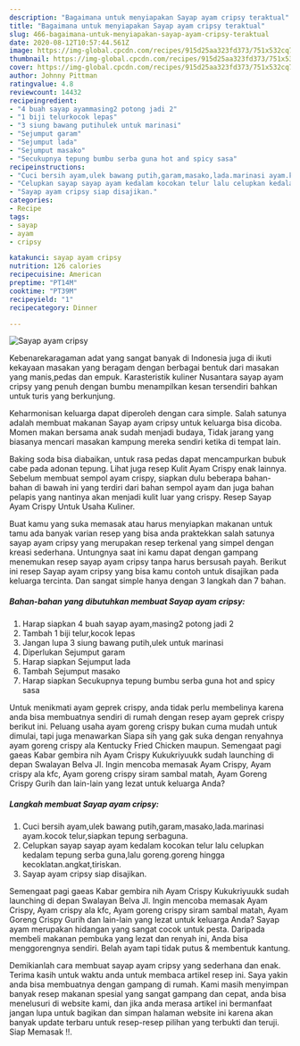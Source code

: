 ```yaml
---
description: "Bagaimana untuk menyiapakan Sayap ayam cripsy teraktual"
title: "Bagaimana untuk menyiapakan Sayap ayam cripsy teraktual"
slug: 466-bagaimana-untuk-menyiapakan-sayap-ayam-cripsy-teraktual
date: 2020-08-12T10:57:44.561Z
image: https://img-global.cpcdn.com/recipes/915d25aa323fd373/751x532cq70/sayap-ayam-cripsy-foto-resep-utama.jpg
thumbnail: https://img-global.cpcdn.com/recipes/915d25aa323fd373/751x532cq70/sayap-ayam-cripsy-foto-resep-utama.jpg
cover: https://img-global.cpcdn.com/recipes/915d25aa323fd373/751x532cq70/sayap-ayam-cripsy-foto-resep-utama.jpg
author: Johnny Pittman
ratingvalue: 4.8
reviewcount: 14432
recipeingredient:
- "4 buah sayap ayammasing2 potong jadi 2"
- "1 biji telurkocok lepas"
- "3 siung bawang putihulek untuk marinasi"
- "Sejumput garam"
- "Sejumput lada"
- "Sejumput masako"
- "Secukupnya tepung bumbu serba guna hot and spicy sasa"
recipeinstructions:
- "Cuci bersih ayam,ulek bawang putih,garam,masako,lada.marinasi ayam.kocok telur,siapkan tepung serbaguna."
- "Celupkan sayap sayap ayam kedalam kocokan telur lalu celupkan kedalam tepung serba guna,lalu goreng.goreng hingga kecoklatan.angkat,tiriskan."
- "Sayap ayam cripsy siap disajikan."
categories:
- Recipe
tags:
- sayap
- ayam
- cripsy

katakunci: sayap ayam cripsy 
nutrition: 126 calories
recipecuisine: American
preptime: "PT14M"
cooktime: "PT39M"
recipeyield: "1"
recipecategory: Dinner

---
```



![Sayap ayam cripsy](https://img-global.cpcdn.com/recipes/915d25aa323fd373/751x532cq70/sayap-ayam-cripsy-foto-resep-utama.jpg)

Kebenarekaragaman adat yang sangat banyak di Indonesia juga di ikuti kekayaan masakan yang beragam dengan berbagai bentuk dari masakan yang manis,pedas dan empuk. Karasteristik kuliner Nusantara sayap ayam cripsy yang penuh dengan bumbu menampilkan kesan tersendiri bahkan untuk turis yang berkunjung.


Keharmonisan keluarga dapat diperoleh dengan cara simple. Salah satunya adalah membuat makanan Sayap ayam cripsy untuk keluarga bisa dicoba. Momen makan bersama anak sudah menjadi budaya, Tidak jarang yang biasanya mencari masakan kampung mereka sendiri ketika di tempat lain.

Baking soda bisa diabaikan, untuk rasa pedas dapat mencampurkan bubuk cabe pada adonan tepung. Lihat juga resep Kulit Ayam Crispy enak lainnya. Sebelum membuat sempol ayam crispy, siapkan dulu beberapa bahan-bahan di bawah ini yang terdiri dari bahan sempol ayam dan juga bahan pelapis yang nantinya akan menjadi kulit luar yang crispy. Resep Sayap Ayam Crispy Untuk Usaha Kuliner.

Buat kamu yang suka memasak atau harus menyiapkan makanan untuk tamu ada banyak varian resep yang bisa anda praktekkan salah satunya sayap ayam cripsy yang merupakan resep terkenal yang simpel dengan kreasi sederhana. Untungnya saat ini kamu dapat dengan gampang menemukan resep sayap ayam cripsy tanpa harus bersusah payah.
Berikut ini resep Sayap ayam cripsy yang bisa kamu contoh untuk disajikan pada keluarga tercinta. Dan sangat simple hanya dengan 3 langkah dan 7 bahan.


<!--inarticleads1-->

##### Bahan-bahan yang dibutuhkan membuat Sayap ayam cripsy:

1. Harap siapkan 4 buah sayap ayam,masing2 potong jadi 2
1. Tambah 1 biji telur,kocok lepas
1. Jangan lupa 3 siung bawang putih,ulek untuk marinasi
1. Diperlukan Sejumput garam
1. Harap siapkan Sejumput lada
1. Tambah Sejumput masako
1. Harap siapkan Secukupnya tepung bumbu serba guna hot and spicy sasa


Untuk menikmati ayam geprek crispy, anda tidak perlu membelinya karena anda bisa membuatnya sendiri di rumah dengan resep ayam geprek crispy berikut ini. Peluang usaha ayam goreng crispy bukan cuma mudah untuk dimulai, tapi juga menawarkan Siapa sih yang gak suka dengan renyahnya ayam goreng crispy ala Kentucky Fried Chicken maupun. Semengaat pagi gaeas Kabar gembira nih Ayam Crispy Kukukriyuukk sudah launching di depan Swalayan Belva Jl. Ingin mencoba memasak Ayam Crispy, Ayam crispy ala kfc, Ayam goreng crispy siram sambal matah, Ayam Goreng Crispy Gurih dan lain-lain yang lezat untuk keluarga Anda? 

<!--inarticleads2-->

##### Langkah membuat  Sayap ayam cripsy:

1. Cuci bersih ayam,ulek bawang putih,garam,masako,lada.marinasi ayam.kocok telur,siapkan tepung serbaguna.
1. Celupkan sayap sayap ayam kedalam kocokan telur lalu celupkan kedalam tepung serba guna,lalu goreng.goreng hingga kecoklatan.angkat,tiriskan.
1. Sayap ayam cripsy siap disajikan.


Semengaat pagi gaeas Kabar gembira nih Ayam Crispy Kukukriyuukk sudah launching di depan Swalayan Belva Jl. Ingin mencoba memasak Ayam Crispy, Ayam crispy ala kfc, Ayam goreng crispy siram sambal matah, Ayam Goreng Crispy Gurih dan lain-lain yang lezat untuk keluarga Anda? Sayap ayam merupakan hidangan yang sangat cocok untuk pesta. Daripada membeli makanan pembuka yang lezat dan renyah ini, Anda bisa menggorengnya sendiri. Belah ayam tapi tidak putus &amp; membentuk kantung. 

Demikianlah cara membuat sayap ayam cripsy yang sederhana dan enak. Terima kasih untuk waktu anda untuk membaca artikel resep ini. Saya yakin anda bisa membuatnya dengan gampang di rumah. Kami masih menyimpan banyak resep makanan spesial yang sangat gampang dan cepat, anda bisa menelusuri di website kami, dan jika anda merasa artikel ini bermanfaat jangan lupa untuk bagikan dan simpan halaman website ini karena akan banyak update terbaru untuk resep-resep pilihan yang terbukti dan teruji. Siap Memasak !!. 
